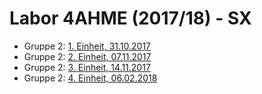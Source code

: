 # Labor 4AHME (2017/18) - SX

* Gruppe 2: [1. Einheit, 31.10.2017](https://github.com/HTLMechatronics/m14-la1-sx/blob/mangem13/mangem13/1.Protokoll%2031.102017.md)
* Gruppe 2: [2. Einheit, 07.11.2017](https://github.com/HTLMechatronics/m14-la1-sx/blob/mangem13/mangem13/2.Protokoll%20%207.11.2017.md)
* Gruppe 2: [3. Einheit, 14.11.2017](https://github.com/HTLMechatronics/m14-la1-sx/blob/mangem13/mangem13/3.Protokoll%2014.11.2017.md)
* Gruppe 2: [4. Einheit, 06.02.2018](https://github.com/HTLMechatronics/m14-la1-sx/blob/mangem13/mangem13/4.Protokoll_6.2.2018.md)
